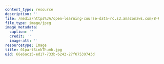 ```yaml
---
content_type: resource
description: ''
file: /media/https%3A/open-learning-course-data-rc.s3.amazonaws.com/8-02t-electricity-and-magnetism-spring-2005/66e6ac15ed17733b624227f07530743d_01partSinkThumb.jpg
file_type: image/jpeg
image_metadata:
  caption: ''
  credit: ''
  image-alt: ''
resourcetype: Image
title: 01partSinkThumb.jpg
uid: 66e6ac15-ed17-733b-6242-27f07530743d
---
```

